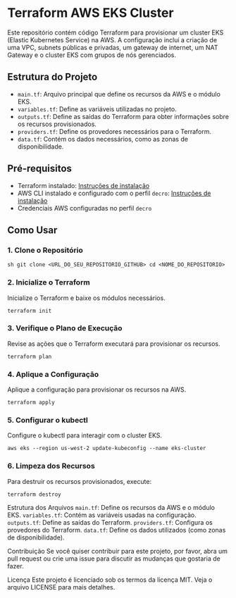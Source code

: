 # Terraform AWS EKS Cluster

Este repositório contém código Terraform para provisionar um cluster EKS (Elastic Kubernetes Service) na AWS. A configuração inclui a criação de uma VPC, subnets públicas e privadas, um gateway de internet, um NAT Gateway e o cluster EKS com grupos de nós gerenciados.

## Estrutura do Projeto

- `main.tf`: Arquivo principal que define os recursos da AWS e o módulo EKS.
- `variables.tf`: Define as variáveis utilizadas no projeto.
- `outputs.tf`: Define as saídas do Terraform para obter informações sobre os recursos provisionados.
- `providers.tf`: Define os provedores necessários para o Terraform.
- `data.tf`: Contém os dados necessários, como as zonas de disponibilidade.

## Pré-requisitos

- Terraform instalado: [Instruções de instalação](https://learn.hashicorp.com/tutorials/terraform/install-cli)
- AWS CLI instalado e configurado com o perfil `decro`: [Instruções de instalação](https://docs.aws.amazon.com/cli/latest/userguide/install-cliv2.html)
- Credenciais AWS configuradas no perfil `decro`

## Como Usar

### 1. Clone o Repositório

`sh
git clone <URL_DO_SEU_REPOSITORIO_GITHUB>
cd <NOME_DO_REPOSITORIO>`


### 2. Inicialize o Terraform
Inicialize o Terraform e baixe os módulos necessários.

`terraform init`

### 3. Verifique o Plano de Execução
Revise as ações que o Terraform executará para provisionar os recursos.

`terraform plan`

### 4. Aplique a Configuração
Aplique a configuração para provisionar os recursos na AWS.

`terraform apply`

### 5. Configurar o kubectl
Configure o kubectl para interagir com o cluster EKS.

`aws eks --region us-west-2 update-kubeconfig --name eks-cluster`

### 6. Limpeza dos Recursos
Para destruir os recursos provisionados, execute:

`terraform destroy`


Estrutura dos Arquivos
`main.tf`: Define os recursos da AWS e o módulo EKS.
`variables.tf`: Contém as variáveis usadas na configuração.
`outputs.tf`: Define as saídas do Terraform.
`providers.tf`: Configura os provedores do Terraform.
`data.tf`: Define os dados utilizados (como zonas de disponibilidade).

Contribuição
Se você quiser contribuir para este projeto, por favor, abra um pull request ou crie uma issue para discutir as mudanças que gostaria de fazer.

Licença
Este projeto é licenciado sob os termos da licença MIT. Veja o arquivo LICENSE para mais detalhes.
